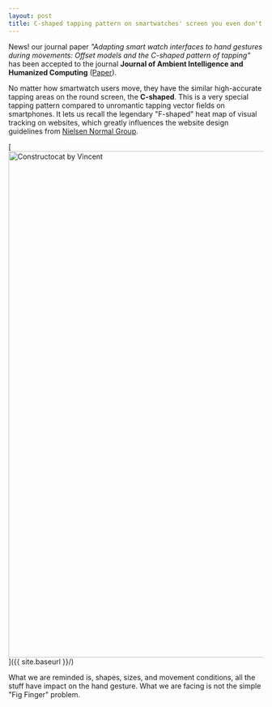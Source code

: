 ```yaml
---
layout: post
title: C-shaped tapping pattern on smartwatches' screen you even don't realize
---
```


News! our journal paper *"Adapting smart watch interfaces to hand gestures during movements: Offset models and the C-shaped pattern of tapping"* has been accepted to the journal **Journal of Ambient Intelligence and Humanized Computing** ([Paper](http://doi.org/10.1007/s12652-020-02545-3)).

No matter how smartwatch users move, they have the similar high-accurate tapping areas on the round screen, the **C-shaped**. This is a very special tapping pattern compared to unromantic tapping vector fields on smartphones. It lets us recall the legendary "F-shaped" heat map of visual tracking on websites, which greatly influences the website design guidelines from [Nielsen Normal Group](https://www.nngroup.com/articles/f-shaped-pattern-reading-web-content-discovered/).

[<img src="{{ site.baseurl }}/images/post_2019-01-17/Cshape.png" alt="Constructocat by Vincent" style="width: 1000px;"/>]({{ site.baseurl }}/)

What we are reminded is, shapes, sizes, and movement conditions, all the stuff have impact on the hand gesture. What we are facing is not the simple "Fig Finger" problem.